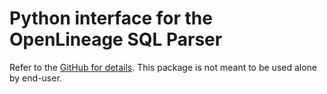 # Python interface for the OpenLineage SQL Parser

Refer to the [GitHub for details](https://github.com/OpenLineage/OpenLineage). This package is not meant to be used alone by end-user.

